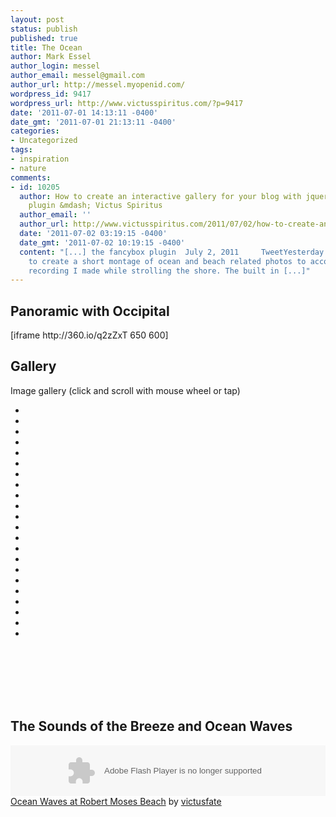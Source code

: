 ```yaml
---
layout: post
status: publish
published: true
title: The Ocean
author: Mark Essel
author_login: messel
author_email: messel@gmail.com
author_url: http://messel.myopenid.com/
wordpress_id: 9417
wordpress_url: http://www.victusspiritus.com/?p=9417
date: '2011-07-01 14:13:11 -0400'
date_gmt: '2011-07-01 21:13:11 -0400'
categories:
- Uncategorized
tags:
- inspiration
- nature
comments:
- id: 10205
  author: How to create an interactive gallery for your blog with jquery and the fancybox
    plugin &mdash; Victus Spiritus
  author_email: ''
  author_url: http://www.victusspiritus.com/2011/07/02/how-to-create-an-interactive-gallery-for-your-blog-with-jquery-and-the-fancybox-plugin/
  date: '2011-07-02 03:19:15 -0400'
  date_gmt: '2011-07-02 10:19:15 -0400'
  content: "[...] the fancybox plugin  July 2, 2011     TweetYesterday I was inspired
    to create a short montage of ocean and beach related photos to accompany a SoundCloud
    recording I made while strolling the shore. The built in [...]"
---
```

<h2>Panoramic with Occipital</h2>
<p>[iframe http://360.io/q2zZxT 650 600]</p>
<h2>Gallery</h2>
<p>Image gallery (click and scroll with mouse wheel or tap)</p>
<ul class="polaroids">
<li><a rel="example_group" href="http://www.victusspiritus.com/wp-content/uploads/2011/07/IMG_3290.jpg" title=""><img alt="" src="http://www.victusspiritus.com/wp-content/uploads/2011/07/IMG_3290-150x150.jpg" /></a></li>
<li><a rel="example_group" href="http://www.victusspiritus.com/wp-content/uploads/2011/07/IMG_3295.jpg" title=""><img alt="" src="http://www.victusspiritus.com/wp-content/uploads/2011/07/IMG_3295-150x150.jpg" /></a></li>
<li><a rel="example_group" href="http://www.victusspiritus.com/wp-content/uploads/2011/07/IMG_3309.jpg" title=""><img alt="" src="http://www.victusspiritus.com/wp-content/uploads/2011/07/IMG_3309-150x150.jpg" /></a></li>
<li><a rel="example_group" href="http://www.victusspiritus.com/wp-content/uploads/2011/07/IMG_3310.jpg" title=""><img alt="" src="http://www.victusspiritus.com/wp-content/uploads/2011/07/IMG_3310-150x150.jpg" /></a></li>
<li><a rel="example_group" href="http://www.victusspiritus.com/wp-content/uploads/2011/07/IMG_3329.jpg" title=""><img alt="" src="http://www.victusspiritus.com/wp-content/uploads/2011/07/IMG_3329-150x150.jpg" /></a></li>
<li><a rel="example_group" href="http://www.victusspiritus.com/wp-content/uploads/2011/07/IMG_3330.jpg" title=""><img alt="" src="http://www.victusspiritus.com/wp-content/uploads/2011/07/IMG_3330-150x150.jpg" /></a></li>
<li><a rel="example_group" href="http://www.victusspiritus.com/wp-content/uploads/2011/07/IMG_3335.jpg" title=""><img alt="" src="http://www.victusspiritus.com/wp-content/uploads/2011/07/IMG_3335-150x150.jpg" /></a></li>
<li><a rel="example_group" href="http://www.victusspiritus.com/wp-content/uploads/2011/07/IMG_3336.jpg" title=""><img alt="" src="http://www.victusspiritus.com/wp-content/uploads/2011/07/IMG_3336-150x150.jpg" /></a></li>
<li><a rel="example_group" href="http://www.victusspiritus.com/wp-content/uploads/2011/07/IMG_3337.jpg" title=""><img alt="" src="http://www.victusspiritus.com/wp-content/uploads/2011/07/IMG_3337-150x150.jpg" /></a></li>
<li><a rel="example_group" href="http://www.victusspiritus.com/wp-content/uploads/2011/07/IMG_3339.jpg" title=""><img alt="" src="http://www.victusspiritus.com/wp-content/uploads/2011/07/IMG_3339-150x150.jpg" /></a></li>
<li><a rel="example_group" href="http://www.victusspiritus.com/wp-content/uploads/2011/07/IMG_3340.jpg" title=""><img alt="" src="http://www.victusspiritus.com/wp-content/uploads/2011/07/IMG_3340-150x150.jpg" /></a></li>
<li><a rel="example_group" href="http://www.victusspiritus.com/wp-content/uploads/2011/07/IMG_3341.jpg" title=""><img alt="" src="http://www.victusspiritus.com/wp-content/uploads/2011/07/IMG_3341-150x150.jpg" /></a></li>
<li><a rel="example_group" href="http://www.victusspiritus.com/wp-content/uploads/2011/07/IMG_3342.jpg" title=""><img alt="" src="http://www.victusspiritus.com/wp-content/uploads/2011/07/IMG_3342-150x150.jpg" /></a></li>
<li><a rel="example_group" href="http://www.victusspiritus.com/wp-content/uploads/2011/07/IMG_3343.jpg" title=""><img alt="" src="http://www.victusspiritus.com/wp-content/uploads/2011/07/IMG_3343-150x150.jpg" /></a></li>
<li><a rel="example_group" href="http://www.victusspiritus.com/wp-content/uploads/2011/07/IMG_3344.jpg" title=""><img alt="" src="http://www.victusspiritus.com/wp-content/uploads/2011/07/IMG_3344-150x150.jpg" /></a></li>
<li><a rel="example_group" href="http://www.victusspiritus.com/wp-content/uploads/2011/07/IMG_3345.jpg" title=""><img alt="" src="http://www.victusspiritus.com/wp-content/uploads/2011/07/IMG_3345-150x150.jpg" /></a></li>
<li><a rel="example_group" href="http://www.victusspiritus.com/wp-content/uploads/2011/07/IMG_3347.jpg" title=""><img alt="" src="http://www.victusspiritus.com/wp-content/uploads/2011/07/IMG_3347-150x150.jpg" /></a></li>
<li><a rel="example_group" href="http://www.victusspiritus.com/wp-content/uploads/2011/07/IMG_3348.jpg" title=""><img alt="" src="http://www.victusspiritus.com/wp-content/uploads/2011/07/IMG_3348-150x150.jpg" /></a></li>
<li><a rel="example_group" href="http://www.victusspiritus.com/wp-content/uploads/2011/07/IMG_3349.jpg" title=""><img alt="" src="http://www.victusspiritus.com/wp-content/uploads/2011/07/IMG_3349-150x150.jpg" /></a></li>
<li><a rel="example_group" href="http://www.victusspiritus.com/wp-content/uploads/2011/07/IMG_3350.jpg" title=""><img alt="" src="http://www.victusspiritus.com/wp-content/uploads/2011/07/IMG_3350-150x150.jpg" /></a></li>
<li><a rel="example_group" href="http://www.victusspiritus.com/wp-content/uploads/2011/07/IMG_3351.jpg" title=""><img alt="" src="http://www.victusspiritus.com/wp-content/uploads/2011/07/IMG_3351-150x150.jpg" /></a></li>
<li><a rel="example_group" href="http://www.victusspiritus.com/wp-content/uploads/2011/07/IMG_3352.jpg" title=""><img alt="" src="http://www.victusspiritus.com/wp-content/uploads/2011/07/IMG_3352-150x150.jpg" /></a></li>
</ul>
<p><br/><br />
<br/><br />
<br/></p>
<h2>The Sounds of the Breeze and Ocean Waves</h2>
<p><object height="81" width="100%"><param name="movie" value="http://player.soundcloud.com/player.swf?url=http%3A%2F%2Fapi.soundcloud.com%2Ftracks%2F18210442&amp;show_comments=true&amp;auto_play=true&amp;color=0062ff"></param><param name="allowscriptaccess" value="always"></param> <embed allowscriptaccess="always" height="81" src="http://player.soundcloud.com/player.swf?url=http%3A%2F%2Fapi.soundcloud.com%2Ftracks%2F18210442&amp;show_comments=true&amp;auto_play=true&amp;color=0062ff" type="application/x-shockwave-flash" width="100%"></embed></object>   <span><a href="http://soundcloud.com/victusfate/ocean-waves-at-robert-moses">Ocean Waves at Robert Moses Beach</a> by <a href="http://soundcloud.com/victusfate">victusfate</a></span></p>
<p><script type="text/javascript" src="http://ajax.googleapis.com/ajax/libs/jquery/1.6.1/jquery.min.js"></script><br />
<script type="text/javascript" src="https://raw.github.com/gist/1058744/cb66588e29c237d80f5a944c7f0d47bc97dd9a39/jquery.mousewheel-3.0.4.pack.js"></script><br />
<script type="text/javascript" src="https://raw.github.com/gist/1058744/1373ed0838bc1be6841339fef703a07c1ee7267f/jquery.fancybox-1.3.4.pack.js"></script></p>
<link rel="stylesheet" type="text/css" href="http://www.victusspiritus.com/wp-content/uploads/2011/07/jquery.fancybox-1.3.4_mine.css" media="screen" />
<style>
a img {<br />
	border: 1px solid #BBB;<br />
	padding: 2px;<br />
	margin: 10px 20px 10px 0;<br />
	vertical-align: top;<br />
}</p>
<p>a img.last {<br />
	margin-right: 0;<br />
}</p>
<p>.polaroid_box {<br />
	margin:20px 0 0px 25px;<br />
}</p>
<p>ul.polaroids {<br />
	width: 95%;<br />
	margin: 0px 0px 18px 0px;<br />
	float: left;<br />
	list-style: none;<br />
	padding: 20px;<br />
}<br />
.polaroids li {<br />
	display: inline;<br />
}<br />
.polaroids a {<br />
	background: #fff;<br />
	display: inline;<br />
	float: left;<br />
	margin: 0 0 0px 20px;<br />
	width: auto;<br />
	padding: 10px 10px 5px;<br />
	text-align: center;<br />
	font-family: "Marker Felt", sans-serif;<br />
	text-decoration: none;<br />
	color: #333;<br />
	font-size: 16px;<br />
	-webkit-box-shadow: 0 3px 6px rgba(0,0,0,.25);<br />
	-moz-box-shadow: 0 3px 6px rgba(0,0,0,.25);<br />
	-webkit-transform: rotate(-2deg);<br />
	-webkit-transition: -webkit-transform .15s linear;<br />
	-moz-transform: rotate(-2deg);<br />
}<br />
.polaroids img {<br />
	display: block;<br />
	height: 120px;<br />
	width: 120px;<br />
	margin-bottom: 12px;<br />
}<br />
.polaroids img.small {<br />
	height: 100px;<br />
	width: 100px;<br />
}</p>
<p>.polaroids a:after {<br />
	content: attr(title);<br />
}</p>
<p>.polaroids li:nth-child(even) a {<br />
	-webkit-transform: rotate(2deg);<br />
	-moz-transform: rotate(2deg);<br />
}<br />
.polaroids li:nth-child(3n) a {<br />
	-webkit-transform: none;<br />
	position: relative;<br />
	top: -5px;<br />
	-moz-transform: none;<br />
}<br />
.polaroids li:nth-child(5n) a {<br />
	-webkit-transform: rotate(5deg);<br />
	position: relative;<br />
	right: 5px;<br />
	-moz-transform: rotate(5deg);<br />
}<br />
.polaroids li:nth-child(8n) a {<br />
	position: relative;<br />
	right: 5px;<br />
	top: 8px;<br />
}<br />
.polaroids li:nth-child(11n) a {<br />
	position: relative;<br />
	left: -5px;<br />
	top: 3px;<br />
}</p>
<p>.polaroids li a:hover,<br />
.polaroids .front a:hover {<br />
	-webkit-transform: scale(1.25);<br />
	-moz-transform: scale(1.25);<br />
	-webkit-box-shadow: 0 3px 6px rgba(0,0,0,.5);<br />
	-moz-box-shadow: 0 3px 6px rgba(0,0,0,.5);<br />
	position: relative;<br />
	z-index: 5;<br />
}</p>
</style>
<p><script type='text/javascript'><br />
	$("a[rel=example_group]").fancybox({<br />
		'transitionIn'		: 'none',<br />
		'transitionOut'		: 'none',<br />
		'titlePosition' 	: 'over',<br />
		'titleFormat'		: function(title, currentArray, currentIndex, currentOpts) {<br />
			return '<span id="fancybox-title-over">Image ' + (currentIndex + 1) + ' / ' + currentArray.length + (title.length ? ' &nbsp; ' + title : '') + '</span>';<br />
		}<br />
	});<br />
</script></p>
